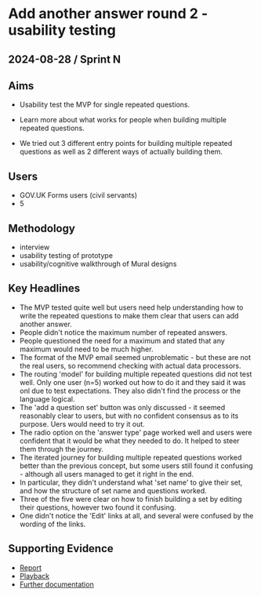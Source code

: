 # Add another answer round 2 - usability testing

## 2024-08-28 / Sprint N

## Aims
- Usability test the MVP for single repeated questions.

- Learn more about what works for people when building multiple repeated questions.

- We tried out 3 different entry points for building multiple repeated questions as well as 2 different ways of actually building them.


## Users
- GOV.UK Forms users (civil servants)
- 5

## Methodology
- interview
- usability testing of prototype
- usability/cognitive walkthrough of Mural designs

## Key Headlines 
- The MVP tested quite well but users need help understanding how to write the repeated questions to make them clear that users can add another answer.
- People didn't notice the maximum number of repeated answers.
- People questioned the need for a maximum and stated that any maximum would need to be much higher.
- The format of the MVP email seemed unproblematic - but these are not the real users, so recommend checking with actual data processors.
- The routing 'model' for building multiple repeated questions did not test well. Only one user (n=5) worked out how to do it and they said it was onl due to test expectations. They also didn't find the process or the language logical.
- The 'add a question set' button was only discussed - it seemed reasonably clear to users, but with no confident consensus as to its purpose. Uers would need to try it out.
- The radio option on the 'answer type' page worked well and users were confident that it would be what they needed to do. It helped to steer them through the journey.
- The iterated journey for building multiple repeated questions worked better than the previous concept, but some users still found it confusing - although all users managed to get it right in the end.
- In particular, they didn't understand what 'set name' to give their set, and how the structure of set name and questions worked.
- Three of the five were clear on how to finish building a set by editing their questions, however two found it confusing.
- One didn't notice the 'Edit' links at all, and several were confused by the wording of the links.

## Supporting Evidence
- [Report](https://docs.google.com/presentation/d/14z8RLSljza-V5-gYJvDMgc6SxWI7j25Vi6RBvejADEg/edit#slide=id.g10d42026b8_2_0)
- [Playback](https://drive.google.com/file/d/1pENCW6Gb_8o7eBKMuu_HRO5SH7utVoNx/view?usp=drive_link)
- [Further documentation](https://drive.google.com/drive/folders/1XjD2G3mJXBe2S0e0SUK0X2M2BTk7_n_Q)